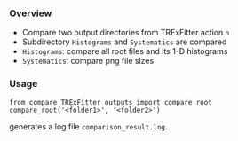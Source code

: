 ### Overview
- Compare two output directories from TRExFitter action `n`
- Subdirectory `Histograms` and `Systematics` are compared
- `Histograms`: compare all root files and its 1-D histograms
- `Systematics`: compare png file sizes

### Usage
```
from compare_TRExFitter_outputs import compare_root
compare_root('<folder1>', '<folder2>')
```

generates a log file `comparison_result.log`.